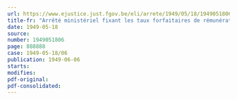 ```yaml
---
url: https://www.ejustice.just.fgov.be/eli/arrete/1949/05/18/1949051806/justel
title-fr: "Arrêté ministériel fixant les taux forfaitaires de rémunérations sur base desquels sont calculées, pour les ouvriers saisonniers, les cotisations prévues à l'article 5 de l'arrêté du Régent du 5 novembre 1946, relatif à l'application de l'arrêté-loi du 28 décembre 1944 concernant la sécurité sociale des travailleurs, aux employeurs et travailleurs des entreprises agricoles (abrogé par AM 10-10-1952, art. 3)"
date: 1949-05-18
source:
number: 1949051806
page: 888888
case: 1949-05-18/06
publication: 1949-06-06
starts:
modifies:
pdf-original:
pdf-consolidated:
---
```


